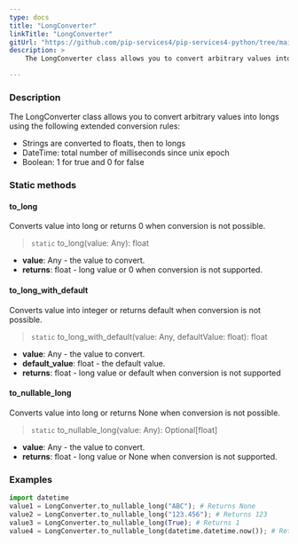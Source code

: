 ```yaml
---
type: docs
title: "LongConverter"
linkTitle: "LongConverter"
gitUrl: "https://github.com/pip-services4/pip-services4-python/tree/main/pip-services4-observability-python"
description: > 
    The LongConverter class allows you to convert arbitrary values into longs using extended conversion rules.

---
```


### Description

The LongConverter class allows you to convert arbitrary values into longs using the following extended conversion rules:

- Strings are converted to floats, then to longs
- DateTime: total number of milliseconds since unix epoch   
- Boolean: 1 for true and 0 for false

### Static methods

#### to_long
Converts value into long or returns 0 when conversion is not possible.

> `static` to_long(value: Any): float

- **value**: Any - the value to convert.
- **returns**: float - long value or 0 when conversion is not supported.

#### to_long_with_default
Converts value into integer or returns default when conversion is not possible.

> `static` to_long_with_default(value: Any, defaultValue: float): float

- **value**: Any - the value to convert.
- **default_value**: float - the default value.
- **returns**: float - long value or default when conversion is not supported

#### to_nullable_long
Converts value into long or returns None when conversion is not possible.

> `static` to_nullable_long(value: Any): Optional[float]

- **value**: Any - the value to convert.
- **returns**: float - long value or None when conversion is not supported.

### Examples

```python
import datetime
value1 = LongConverter.to_nullable_long("ABC"); # Returns None
value2 = LongConverter.to_nullable_long("123.456"); # Returns 123
value3 = LongConverter.to_nullable_long(True); # Returns 1
value4 = LongConverter.to_nullable_long(datetime.datetime.now()); # Returns current milliseconds (E.g. 1619869474907)

```
